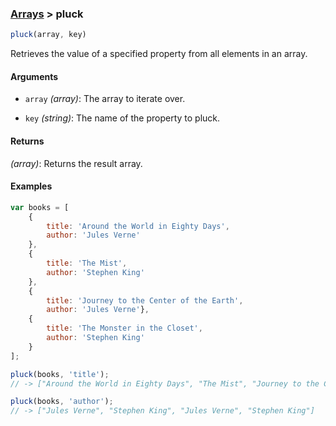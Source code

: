 ### [Arrays](../) > pluck

```js
pluck(array, key)
```

Retrieves the value of a specified property from all elements in an array.

#### Arguments

- `array` _(array)_: The array to iterate over.

- `key` _(string)_: The name of the property to pluck.

#### Returns

_(array)_: Returns the result array.

#### Examples
```js
var books = [
	{
		title: 'Around the World in Eighty Days',
		author: 'Jules Verne'
	},
	{
		title: 'The Mist',
		author: 'Stephen King'
	},
	{
		title: 'Journey to the Center of the Earth',
		author: 'Jules Verne'},
	{
		title: 'The Monster in the Closet',
		author: 'Stephen King'
	}
];

pluck(books, 'title');
// -> ["Around the World in Eighty Days", "The Mist", "Journey to the Center of the Earth", "The Monster in the Closet"]

pluck(books, 'author');
// -> ["Jules Verne", "Stephen King", "Jules Verne", "Stephen King"]
```
